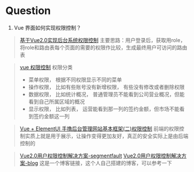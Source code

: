 # Question

1. Vue 界面如何实现权限控制？

> [基于Vue2.0实现后台系统权限控制](https://forum.vuejs.org/t/vue2-0/28657) 
> 主要思路：用户登录后，获取用role，将role和路由表每个页面的需要的权限作比较，生成最终用户可访问的路由表

> [vue 权限控制](https://segmentfault.com/q/1010000008137883)
> 权限分类 
> - 菜单权限， 根据不同权限显示不同的菜单
> - 操作权限， 比如有些账号没有新增权限， 有些没有修改或者删除权限
> - 数据权限， 比如统计概况， 普通管理员不能看到公司营业概况，但能看到自己所属区域的概况
> - 显示权限， 比如列表， 运营能看到那一列的签约金额，但市场不能看到签约金额这一列

> [Vue + ElementUI 手撸后台管理网站基本框架(二)权限控制](https://blog.csdn.net/harsima/article/details/77949448)
> 前端的权限控制实质上就是用于展示，让操作变得更加友好，真正的安全实际上是由后端控制的

> [Vue2.0用户权限控制解决方案-segmentfault](https://segmentfault.com/p/1210000012206425)
> [Vue2.0用户权限控制解决方案-blog](https://refined-x.com/2017/11/28/Vue2.0%E7%94%A8%E6%88%B7%E6%9D%83%E9%99%90%E6%8E%A7%E5%88%B6%E8%A7%A3%E5%86%B3%E6%96%B9%E6%A1%88/)
> 这是一个博客链接，这个人自己搭建的博客，可以参考一下   
